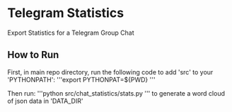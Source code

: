 # Telegram Statistics
Export Statistics for a Telegram Group Chat

## How to Run
First, in main repo directory, run the following code to add 'src' to your 'PYTHONPATH':
'''export PYTHONPAT=${PWD}
'''

Then run:
'''python src/chat_statistics/stats.py
'''
to generate a word cloud of json data in 'DATA_DIR'

